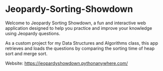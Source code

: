 # Jeopardy-Sorting-Showdown

Welcome to Jeopardy Sorting Showdown, a fun and interactive web application designed to help you practice and improve your knowledge using Jeopardy questions.

As a custom project for my Data Structures and Algorithms class, this app retrieves and loads the questions by comparing the sorting time of heap sort and merge sort.

Website: https://jeopardyshowdown.pythonanywhere.com/
